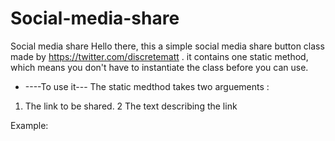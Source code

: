 # Social-media-share
Social media share
Hello there, this a simple social media share button class made by https://twitter.com/discretematt .
it contains one static method, which means you don't have to instantiate the class before you can use.
* ----To use it---
The static medthod takes two arguements :
1. The link to be shared.
2 The text describing the link 
                            
Example:
<?php  include_once 'path/to/socialshare.php';
echo   SocialShare::share('https://thaleni.com', "Thaleni is the easiest way to hire and grow faster");
                        
                        
                        ?>
                           
                            
